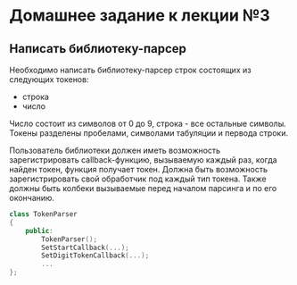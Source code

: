 # Домашнее задание к лекции №3

## Написать библиотеку-парсер

Необходимо написать библиотеку-парсер строк состоящих из следующих токенов:
- строка
- число

Число состоит из символов от 0 до 9, строка - все остальные символы. Токены разделены пробелами, символами табуляции и первода строки.

Пользователь библиотеки должен иметь возможность зарегистрировать callback-функцию, вызываемую каждый раз, когда найден токен, функция получает токен. Должна быть возможность зарегистрировать свой обработчик под каждый тип токена. Также должны быть колбеки вызываемые перед началом парсинга и по его окончанию.

```c++
class TokenParser
{
    public:
        TokenParser();
        SetStartCallback(...);
        SetDigitTokenCallback(...);
        ...
};

```

